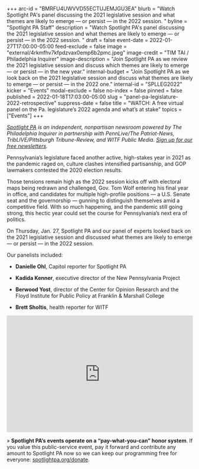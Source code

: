 +++
arc-id = "BMRFU4UWVVD55ECTUJEMJGU3EA"
blurb = "Watch Spotlight PA's panel discussing the 2021 legislative session and what themes are likely to emerge — or persist — in the 2022 session. "
byline = "Spotlight PA Staff"
description = "Watch Spotlight PA's panel discussing the 2021 legislative session and what themes are likely to emerge — or persist — in the 2022 session. "
draft = false
event-date = 2022-01-27T17:00:00-05:00
feed-exclude = false
image = "external/4rkmfhv7kfpdzvax0emp6b2pmc.jpeg"
image-credit = "TIM TAI / Philadelphia Inquirer"
image-description = "Join Spotlight PA as we review the 2021 legislative session and discuss which themes are likely to emerge — or persist — in the new year."
internal-budget = "Join Spotlight PA as we look back on the 2021 legislative session and discuss what themes are likely to emerge — or persist — in the 2022 one."
internal-id = "SPLLEG2022"
kicker = "Events"
modal-exclude = false
no-index = false
pinned = false
published = 2022-01-18T17:03:00-05:00
slug = "panel-pa-legislature-2022-retrospective"
suppress-date = false
title = "WATCH: A free virtual panel on the Pa. legislature’s 2022 agenda and what’s at stake"
topics = ["Events"]
+++

<a href="https://www.spotlightpa.org/"><i>Spotlight PA</i></a><i> is an independent, nonpartisan newsroom powered by The Philadelphia Inquirer in partnership with PennLive/The Patriot-News, TribLIVE/Pittsburgh Tribune-Review, and WITF Public Media. </i><a href="https://www.spotlightpa.org/newsletters"><i>Sign up for our free newsletters</i></a><i>.</i>

Pennsylvania’s legislature faced another active, high-stakes year in 2021 as the pandemic raged on, culture clashes intensified partisanship, and GOP lawmakers contested the 2020 election results.

Those tensions remain high as the 2022 session kicks off with electoral maps being redrawn and challenged, Gov. Tom Wolf entering his final year in office, and candidates for multiple high-profile positions — a U.S. Senate seat and the governorship — gunning to distinguish themselves amid a competitive field. With so much happening, and the pandemic still going strong, this hectic year could set the course for Pennsylvania’s next era of politics.

On Thursday, Jan. 27, Spotlight PA and our panel of experts looked back on the 2021 legislative session and discussed what themes are likely to emerge — or persist — in the 2022 session.

Our panelists included:

- <b>Danielle Ohl</b>, Capitol reporter for Spotlight PA

- <b>Kadida Kenner</b>, executive director of the New Pennsylvania Project

- <b>Berwood Yost</b>, director of the Center for Opinion Research and the Floyd Institute for Public Policy at Franklin &amp; Marshall College

- <b>Brett Sholtis</b>, health reporter for WITF

<iframe width="100%" height="315" src="https://www.youtube.com/embed/mMqT7-jowu8?si=5yDsObXYWQE29n9r" title="YouTube video player" frameborder="0" allow="accelerometer; autoplay; clipboard-write; encrypted-media; gyroscope; picture-in-picture; web-share" referrerpolicy="strict-origin-when-cross-origin" allowfullscreen></iframe>

» <b>Spotlight PA’s events operate on a “pay-what-you-can” honor system</b>. If you value this public-service event, pay it forward and contribute any amount to Spotlight PA now so we can keep our programming free for everyone: <a href="https://www.spotlightpa.org/donate">spotlightpa.org/donate</a>.

<script src="https://www.spotlightpa.org/embed.js" async></script><div data-spl-embed-version="1" data-spl-src="https://www.spotlightpa.org/embeds/donate/"></div>
